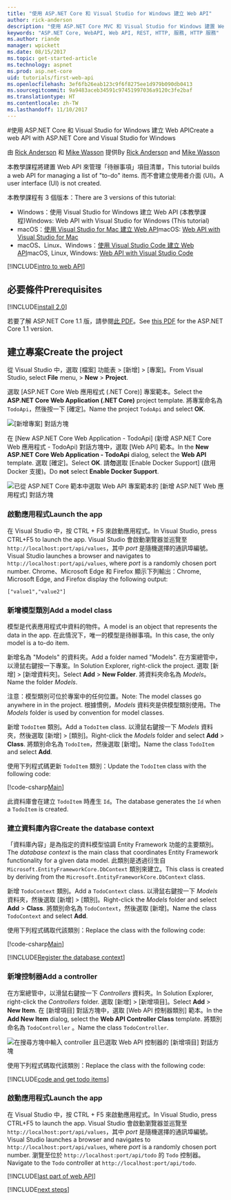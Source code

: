 ```yaml
---
title: "使用 ASP.NET Core 和 Visual Studio for Windows 建立 Web API"
author: rick-anderson
description: "使用 ASP.NET Core MVC 和 Visual Studio for Windows 建置 Web API"
keywords: "ASP.NET Core, WebAPI, Web API, REST, HTTP, 服務, HTTP 服務"
ms.author: riande
manager: wpickett
ms.date: 08/15/2017
ms.topic: get-started-article
ms.technology: aspnet
ms.prod: asp.net-core
uid: tutorials/first-web-api
ms.openlocfilehash: 3ef6fb26eab123c9f6f8275ee1d979b090db0413
ms.sourcegitcommit: 9a9483aceb34591c97451997036a9120c3fe2baf
ms.translationtype: HT
ms.contentlocale: zh-TW
ms.lasthandoff: 11/10/2017
---
```

#<a name="create-a-web-api-with-aspnet-core-and-visual-studio-for-windows"></a><span data-ttu-id="370bd-104">使用 ASP.NET Core 和 Visual Studio for Windows 建立 Web API</span><span class="sxs-lookup"><span data-stu-id="370bd-104">Create a web API with ASP.NET Core and Visual Studio for Windows</span></span>

<span data-ttu-id="370bd-105">由 [Rick Anderson](https://twitter.com/RickAndMSFT) 和 [Mike Wasson](https://github.com/mikewasson) 提供</span><span class="sxs-lookup"><span data-stu-id="370bd-105">By [Rick Anderson](https://twitter.com/RickAndMSFT) and [Mike Wasson](https://github.com/mikewasson)</span></span>

<span data-ttu-id="370bd-106">本教學課程將建置 Web API 來管理「待辦事項」項目清單，</span><span class="sxs-lookup"><span data-stu-id="370bd-106">This tutorial builds a web API for managing a list of "to-do" items.</span></span> <span data-ttu-id="370bd-107">而不會建立使用者介面 (UI)。</span><span class="sxs-lookup"><span data-stu-id="370bd-107">A user interface (UI) is not created.</span></span>

<span data-ttu-id="370bd-108">本教學課程有 3 個版本：</span><span class="sxs-lookup"><span data-stu-id="370bd-108">There are 3 versions of this tutorial:</span></span>

* <span data-ttu-id="370bd-109">Windows：使用 Visual Studio for Windows 建立 Web API (本教學課程)</span><span class="sxs-lookup"><span data-stu-id="370bd-109">Windows: Web API with Visual Studio for Windows (This tutorial)</span></span>
* <span data-ttu-id="370bd-110">macOS：[使用 Visual Studio for Mac 建立 Web API](xref:tutorials/first-web-api-mac)</span><span class="sxs-lookup"><span data-stu-id="370bd-110">macOS: [Web API with Visual Studio for Mac](xref:tutorials/first-web-api-mac)</span></span>
* <span data-ttu-id="370bd-111">macOS、Linux、Windows：[使用 Visual Studio Code 建立 Web API](xref:tutorials/web-api-vsc)</span><span class="sxs-lookup"><span data-stu-id="370bd-111">macOS, Linux, Windows: [Web API with Visual Studio Code](xref:tutorials/web-api-vsc)</span></span>

<!-- WARNING: The code AND images in this doc are used by uid: tutorials/web-api-vsc, tutorials/first-web-api-mac and tutorials/first-web-api. If you change any code/images in this tutorial, update uid: tutorials/web-api-vsc -->

[!INCLUDE[intro to web API](../includes/webApi/intro.md)]

## <a name="prerequisites"></a><span data-ttu-id="370bd-112">必要條件</span><span class="sxs-lookup"><span data-stu-id="370bd-112">Prerequisites</span></span>

[!INCLUDE[install 2.0](../includes/install2.0.md)]

<span data-ttu-id="370bd-113">若要了解 ASP.NET Core 1.1 版，請參閱[此 PDF](https://github.com/aspnet/Docs/blob/master/aspnetcore/tutorials/first-web-api/_static/_webAPI.pdf)。</span><span class="sxs-lookup"><span data-stu-id="370bd-113">See [this PDF](https://github.com/aspnet/Docs/blob/master/aspnetcore/tutorials/first-web-api/_static/_webAPI.pdf) for the ASP.NET Core 1.1 version.</span></span>

## <a name="create-the-project"></a><span data-ttu-id="370bd-114">建立專案</span><span class="sxs-lookup"><span data-stu-id="370bd-114">Create the project</span></span>

<span data-ttu-id="370bd-115">從 Visual Studio 中，選取 [檔案] 功能表 > [新增] > [專案]。</span><span class="sxs-lookup"><span data-stu-id="370bd-115">From Visual Studio, select **File** menu, > **New** > **Project**.</span></span>

<span data-ttu-id="370bd-116">選取 [ASP.NET Core Web 應用程式 (.NET Core)] 專案範本。</span><span class="sxs-lookup"><span data-stu-id="370bd-116">Select the **ASP.NET Core Web Application (.NET Core)** project template.</span></span> <span data-ttu-id="370bd-117">將專案命名為 `TodoApi`，然後按一下 [確定]。</span><span class="sxs-lookup"><span data-stu-id="370bd-117">Name the project `TodoApi` and select **OK**.</span></span>

![[新增專案] 對話方塊](first-web-api/_static/new-project.png)

<span data-ttu-id="370bd-119">在 [New ASP.NET Core Web Application - TodoApi] (新增 ASP.NET Core Web 應用程式 - TodoApi) 對話方塊中，選取 [Web API] 範本。</span><span class="sxs-lookup"><span data-stu-id="370bd-119">In the **New ASP.NET Core Web Application - TodoApi** dialog, select the **Web API** template.</span></span> <span data-ttu-id="370bd-120">選取 [確定]。</span><span class="sxs-lookup"><span data-stu-id="370bd-120">Select **OK**.</span></span> <span data-ttu-id="370bd-121">請**勿**選取 [Enable Docker Support] (啟用 Docker 支援)。</span><span class="sxs-lookup"><span data-stu-id="370bd-121">Do **not** select **Enable Docker Support**.</span></span>

![已從 ASP.NET Core 範本中選取 Web API 專案範本的 [新增 ASP.NET Web 應用程式] 對話方塊](first-web-api/_static/web-api-project.png)

### <a name="launch-the-app"></a><span data-ttu-id="370bd-123">啟動應用程式</span><span class="sxs-lookup"><span data-stu-id="370bd-123">Launch the app</span></span>

<span data-ttu-id="370bd-124">在 Visual Studio 中，按 CTRL + F5 來啟動應用程式。</span><span class="sxs-lookup"><span data-stu-id="370bd-124">In Visual Studio, press CTRL+F5 to launch the app.</span></span> <span data-ttu-id="370bd-125">Visual Studio 會啟動瀏覽器並巡覽至 `http://localhost:port/api/values`，其中 *port* 是隨機選擇的通訊埠編號。</span><span class="sxs-lookup"><span data-stu-id="370bd-125">Visual Studio launches a browser and navigates to `http://localhost:port/api/values`, where *port* is a randomly chosen port number.</span></span> <span data-ttu-id="370bd-126">Chrome、Microsoft Edge 和 Firefox 顯示下列輸出：</span><span class="sxs-lookup"><span data-stu-id="370bd-126">Chrome, Microsoft Edge, and Firefox display the following output:</span></span>

```
["value1","value2"]
```

### <a name="add-a-model-class"></a><span data-ttu-id="370bd-127">新增模型類別</span><span class="sxs-lookup"><span data-stu-id="370bd-127">Add a model class</span></span>

<span data-ttu-id="370bd-128">模型是代表應用程式中資料的物件。</span><span class="sxs-lookup"><span data-stu-id="370bd-128">A model is an object that represents the data in the app.</span></span> <span data-ttu-id="370bd-129">在此情況下，唯一的模型是待辦事項。</span><span class="sxs-lookup"><span data-stu-id="370bd-129">In this case, the only model is a to-do item.</span></span>

<span data-ttu-id="370bd-130">新增名為 "Models" 的資料夾。</span><span class="sxs-lookup"><span data-stu-id="370bd-130">Add a folder named "Models".</span></span> <span data-ttu-id="370bd-131">在方案總管中，以滑鼠右鍵按一下專案。</span><span class="sxs-lookup"><span data-stu-id="370bd-131">In Solution Explorer, right-click the project.</span></span> <span data-ttu-id="370bd-132">選取 [新增] > [新增資料夾]。</span><span class="sxs-lookup"><span data-stu-id="370bd-132">Select **Add** > **New Folder**.</span></span> <span data-ttu-id="370bd-133">將資料夾命名為 *Models*。</span><span class="sxs-lookup"><span data-stu-id="370bd-133">Name the folder *Models*.</span></span>

<span data-ttu-id="370bd-134">注意：模型類別可位於專案中的任何位置。</span><span class="sxs-lookup"><span data-stu-id="370bd-134">Note: The model classes go anywhere in in the project.</span></span> <span data-ttu-id="370bd-135">根據慣例，*Models* 資料夾是供模型類別使用。</span><span class="sxs-lookup"><span data-stu-id="370bd-135">The *Models* folder is used by convention for model classes.</span></span>

<span data-ttu-id="370bd-136">新增 `TodoItem` 類別。</span><span class="sxs-lookup"><span data-stu-id="370bd-136">Add a `TodoItem` class.</span></span> <span data-ttu-id="370bd-137">以滑鼠右鍵按一下 *Models* 資料夾，然後選取 [新增] > [類別]。</span><span class="sxs-lookup"><span data-stu-id="370bd-137">Right-click the *Models* folder and select **Add** > **Class**.</span></span> <span data-ttu-id="370bd-138">將類別命名為 `TodoItem`，然後選取 [新增]。</span><span class="sxs-lookup"><span data-stu-id="370bd-138">Name the class `TodoItem` and select **Add**.</span></span>

<span data-ttu-id="370bd-139">使用下列程式碼更新 `TodoItem` 類別：</span><span class="sxs-lookup"><span data-stu-id="370bd-139">Update the `TodoItem` class with the following code:</span></span>

[!code-csharp[Main](first-web-api/sample/TodoApi/Models/TodoItem.cs)]

<span data-ttu-id="370bd-140">此資料庫會在建立 `TodoItem` 時產生 `Id`。</span><span class="sxs-lookup"><span data-stu-id="370bd-140">The database generates the `Id` when a `TodoItem` is created.</span></span>

### <a name="create-the-database-context"></a><span data-ttu-id="370bd-141">建立資料庫內容</span><span class="sxs-lookup"><span data-stu-id="370bd-141">Create the database context</span></span>

<span data-ttu-id="370bd-142">「資料庫內容」是為指定的資料模型協調 Entity Framework 功能的主要類別。</span><span class="sxs-lookup"><span data-stu-id="370bd-142">The *database context* is the main class that coordinates Entity Framework functionality for a given data model.</span></span> <span data-ttu-id="370bd-143">此類別是透過衍生自 `Microsoft.EntityFrameworkCore.DbContext` 類別來建立。</span><span class="sxs-lookup"><span data-stu-id="370bd-143">This class is created by deriving from the `Microsoft.EntityFrameworkCore.DbContext` class.</span></span>

<span data-ttu-id="370bd-144">新增 `TodoContext` 類別。</span><span class="sxs-lookup"><span data-stu-id="370bd-144">Add a `TodoContext` class.</span></span> <span data-ttu-id="370bd-145">以滑鼠右鍵按一下 *Models* 資料夾，然後選取 [新增] > [類別]。</span><span class="sxs-lookup"><span data-stu-id="370bd-145">Right-click the *Models* folder and select **Add** > **Class**.</span></span> <span data-ttu-id="370bd-146">將類別命名為 `TodoContext`，然後選取 [新增]。</span><span class="sxs-lookup"><span data-stu-id="370bd-146">Name the class `TodoContext` and select **Add**.</span></span>

<span data-ttu-id="370bd-147">使用下列程式碼取代該類別：</span><span class="sxs-lookup"><span data-stu-id="370bd-147">Replace the class with the following code:</span></span>

[!code-csharp[Main](first-web-api/sample/TodoApi/Models/TodoContext.cs)]

[!INCLUDE[Register the database context](../includes/webApi/register_dbContext.md)]

### <a name="add-a-controller"></a><span data-ttu-id="370bd-148">新增控制器</span><span class="sxs-lookup"><span data-stu-id="370bd-148">Add a controller</span></span>

<span data-ttu-id="370bd-149">在方案總管中，以滑鼠右鍵按一下 *Controllers* 資料夾。</span><span class="sxs-lookup"><span data-stu-id="370bd-149">In Solution Explorer, right-click the *Controllers* folder.</span></span> <span data-ttu-id="370bd-150">選取 [新增] > [新增項目]。</span><span class="sxs-lookup"><span data-stu-id="370bd-150">Select **Add** > **New Item**.</span></span> <span data-ttu-id="370bd-151">在 [新增項目] 對話方塊中，選取 [Web API 控制器類別] 範本。</span><span class="sxs-lookup"><span data-stu-id="370bd-151">In the **Add New Item** dialog, select the **Web API Controller Class** template.</span></span> <span data-ttu-id="370bd-152">將類別命名為 `TodoController` 。</span><span class="sxs-lookup"><span data-stu-id="370bd-152">Name the class `TodoController`.</span></span>

![在搜尋方塊中輸入 controller 且已選取 Web API 控制器的 [新增項目] 對話方塊](first-web-api/_static/new_controller.png)

<span data-ttu-id="370bd-154">使用下列程式碼取代該類別：</span><span class="sxs-lookup"><span data-stu-id="370bd-154">Replace the class with the following code:</span></span>

[!INCLUDE[code and get todo items](../includes/webApi/getTodoItems.md)]

### <a name="launch-the-app"></a><span data-ttu-id="370bd-155">啟動應用程式</span><span class="sxs-lookup"><span data-stu-id="370bd-155">Launch the app</span></span>

<span data-ttu-id="370bd-156">在 Visual Studio 中，按 CTRL + F5 來啟動應用程式。</span><span class="sxs-lookup"><span data-stu-id="370bd-156">In Visual Studio, press CTRL+F5 to launch the app.</span></span> <span data-ttu-id="370bd-157">Visual Studio 會啟動瀏覽器並巡覽至 `http://localhost:port/api/values`，其中 *port* 是隨機選擇的通訊埠編號。</span><span class="sxs-lookup"><span data-stu-id="370bd-157">Visual Studio launches a browser and navigates to `http://localhost:port/api/values`, where *port* is a randomly chosen port number.</span></span> <span data-ttu-id="370bd-158">瀏覽至位於 `http://localhost:port/api/todo` 的 `Todo` 控制器。</span><span class="sxs-lookup"><span data-stu-id="370bd-158">Navigate to the `Todo` controller at `http://localhost:port/api/todo`.</span></span>

[!INCLUDE[last part of web API](../includes/webApi/end.md)]

[!INCLUDE[next steps](../includes/webApi/next.md)]

